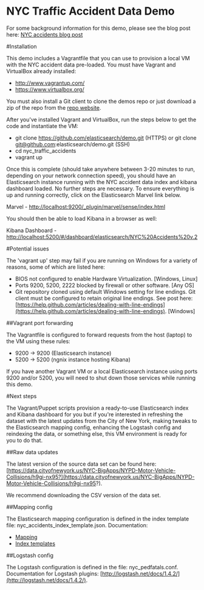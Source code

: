 NYC Traffic Accident Data Demo
=====

For some background information for this demo, please see the blog post here:
[NYC accidents blog post](hhttp://www.elasticsearch.org/blog/byodemos-new-york-city-traffic-incidents/)

#Installation

This demo includes a Vagrantfile that you can use to provision a local VM with the NYC accident data pre-loaded. You must have Vagrant and VirtualBox already installed:

* http://www.vagrantup.com/
* https://www.virtualbox.org/

You must also install a Git client to clone the demos repo or just download a zip of the repo from the [repo website](https://github.com/elasticsearch/demos).

After you've installed Vagrant and VirtualBox, run the steps below to get the code and instantiate the VM:

* git clone https://github.com/elasticsearch/demo.git (HTTPS) or git clone git@github.com:elasticsearch/demo.git (SSH)
* cd nyc\_traffic\_accidents
* vagrant up

Once this is complete (should take anywhere between 3-20 minutes to run, depending on your network connection speed), you should have an Elasticsearch instance running with the NYC accident data index and kibana dashboard loaded. No further steps are necessary.  To ensure everything is up and running correctly, click on the Elasticsearch Marvel link below.

Marvel - [http://localhost:9200/_plugin/marvel/sense/index.html](http://localhost:9200/_plugin/marvel/sense/index.html)

You should then be able to load Kibana in a browser as well:

Kibana Dashboard - [http://localhost:5200/#/dashboard/elasticsearch/NYC%20Accidents%20v.2](http://localhost:5200/#/dashboard/elasticsearch/NYC%20Accidents%20v.2)

#Potential issues

The 'vagrant up' step may fail if you are running on Windows for a variety of reasons, some of which are listed here:

* BIOS not configured to enable Hardware Virtualization. \[Windows, Linux\]
* Ports 9200, 5200, 2222 blocked by firewall or other software. \[Any OS\]
* Git repository cloned using default Windows setting for line endings. Git client must be configured to retain original line endings. See post here: [https://help.github.com/articles/dealing-with-line-endings](https://help.github.com/articles/dealing-with-line-endings). \[Windows\]


##Vagrant port forwarding

The Vagrantfile is configured to forward requests from the host (laptop) to the VM using these rules:

* 9200 -> 9200 (Elasticsearch instance)
* 5200 -> 5200 (ngnix instance hosting Kibana)

If you have another Vagrant VM or a local Elasticsearch instance using ports 9200 and/or 5200, you will need to shut down those services while running this demo.

#Next steps

The Vagrant/Puppet scripts provision a ready-to-use Elasticsearch index and Kibana dashboard for you but if you're interested in refreshing the dataset with the latest updates from the City of New York, making tweaks to the Elasticsearch mapping config, enhancing the Logstash config and reindexing the data, or something else, this VM environment is ready for you to do that. 

##Raw data updates

The latest version of the source data set can be found here: [https://data.cityofnewyork.us/NYC-BigApps/NYPD-Motor-Vehicle-Collisions/h9gi-nx95?](https://data.cityofnewyork.us/NYC-BigApps/NYPD-Motor-Vehicle-Collisions/h9gi-nx95?).

We recommend downloading the CSV version of the data set. 

##Mapping config

The Elasticsearch mapping configuration is defined in the index template file: nyc\_accidents\_index\_template.json. Documentation:

* [Mapping](http://www.elasticsearch.org/guide/en/elasticsearch/reference/current/mapping.html)
* [Index templates](http://www.elasticsearch.org/guide/en/elasticsearch/reference/current/indices-templates.html)

##Logstash config

The Logstash configuration is defined in the file: nyc\_pedfatals.conf. Documentation for Logstash plugins: [http://logstash.net/docs/1.4.2/](http://logstash.net/docs/1.4.2/).

